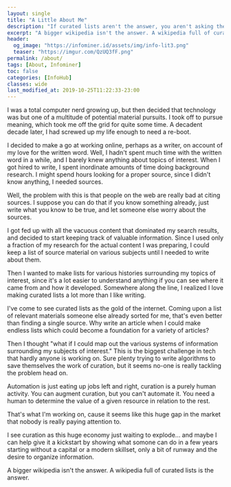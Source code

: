 ```yaml
---
layout: single
title: "A Little About Me"
description: "If curated lists aren't the answer, you aren't asking the right questions."
excerpt: "A bigger wikipedia isn't the answer. A wikipedia full of curated lists is the answer."
header:
  og_image: "https://infominer.id/assets/img/info-lit3.png"
  teaser: "https://imgur.com/QzUQ3fF.png"
permalink: /about/
tags: [About, Infominer]
toc: false
categories: [InfoHub]
classes: wide
last_modified_at: 2019-10-25T11:22:33-23:00
---
```


I was a total computer nerd growing up, but then decided that technology was but one of a multitude of potential material pursuits. I took off to pursue meaning, which took me off the grid for quite some time. A decadent decade later, I had screwed up my life enough to need a re-boot.

I decided to make a go at working online, perhaps as a writer, on account of my love for the written word. Well, I hadn't spent much time with the written word in a while, and I barely knew anything about topics of interest. When I got hired to write, I spent inordinate amounts of time doing background research. I might spend hours looking for a proper source, since I didn't know anything, I needed sources.

Well, the problem with this is that people on the web are really bad at citing sources. I suppose you can do that if you know something already, just write what you know to be true, and let someone else worry about the sources.

I got fed up with all the vacuous content that dominated my search results, and decided to start keeping track of valuable information. Since I used only a fraction of my research for the actual content I was preparing, I could keep a list of source material on various subjects until I needed to write about them.

Then I wanted to make lists for various histories surrounding my topics of interest, since it's a lot easier to understand anything if you can see where it came from and how it developed. Somewhere along the line, I realized I love making curated lists a lot more than I like writing. 

I've come to see curated lists as the gold of the internet. Coming upon a list of relevant materials someone else already sorted for me, that's even better than finding a single source. Why write an article when I could make endless lists which could become a foundation for a variety of articles?

Then I thought "what if I could map out the various systems of information surrounding my subjects of interest." This is the biggest challenge in tech that hardly anyone is working on. Sure plenty trying to write algorithms to save themselves the work of curation, but it seems no-one is really tackling the problem head on.

Automation is just eating up jobs left and right, curation is a purely human activity. You can augment curation, but you can't automate it. You need a human to determine the value of a given resource in relation to the rest.

That's what I'm working on, cause it seems like this huge gap in the market that nobody is really paying attention to.

I see curation as this huge economy just waiting to explode... and maybe I can help give it a kickstart by showing what somone can do in a few years starting without a capital or a modern skillset, only a bit of runway and the desire to organize information.

A bigger wikipedia isn't the answer. A wikipedia full of curated lists is the answer.